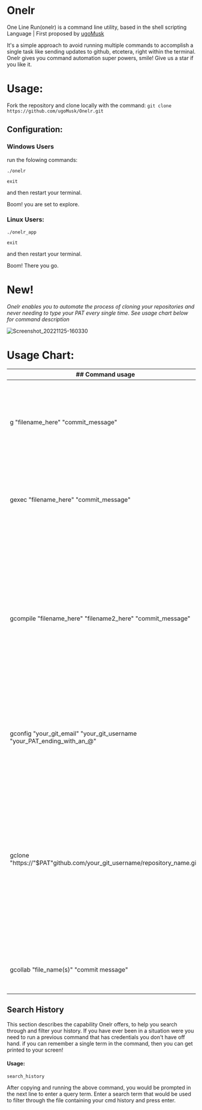 # Onelr
One Line Run(onelr) is a command line utility, based in the shell scripting Language | First proposed by [ugoMusk](https://github.com/ugoMusk)

It's a simple approach to avoid running multiple commands to accomplish a single task like sending updates to github, etcetera, right within the terminal. Onelr gives you command automation super powers, smile! Give us a star if you like it.         
# Usage:
Fork the repository and clone locally with the command:
```git clone https://github.com/ugoMusk/Onelr.git```

## Configuration:

### Windows Users
run the folowing commands:
```
./onelr

```
```
exit

```
and then  restart your terminal.

Boom! you are set to explore.

### Linux Users:
```
./onelr_app

```
```
exit

```
and then  restart your terminal.

Boom! There you go.


# New!

*Onelr enables you to automate the process of cloning your repositories and never needing to type your PAT every single time. See usage chart below for command description*

![Screenshot_20221125-160330](https://user-images.githubusercontent.com/34632702/204017799-78d98a00-f59e-4f0a-8341-51ffdff67014.png)


# Usage Chart:

| ## Command usage | ## Description                                                                                                                                                                                        |
| ------ | -------------------------------------------------------------------------------------------------------------------------------------------------------------------------------------------------- |
| g "filename_here" "commit_message"         | Adds, commits and pushes your specified updates to github. "filename_here"  could be the character "."(a period), to target all changes locally)                                                                                                                             |
| gexec "filename_here" "commit_message"        | Adds, commits and pushes your specified updates to github. And makes file  executeable. "filename_here"  must be a file,                                                              |
| gcompile "filename_here" "filename2_here" "commit_message"        | Adds, commits and pushes your specified updates to github. And compiles file with all standard gcc flags.  "filename_here" must be a file with a .c extension (C source file), and "filename2_here" any name you would want to save your compiled result in or vice versa. will default to "a.out" in case not specified.
|gconfig "your_git_email" "your_git_username "your_PAT_ending_with_an_@"        |Collects and stores your git credentials in your environment. The order in the command must be strictly followed
|gclone "https://"$PAT"github.com/your_git_username/repository_name.git"          |Clones your repository, sets your PAT automatically,  initializes git and configures your username and email with git. the url must be identical to the example url. You should copy the repo url and add the variable "$PAT" exactly like the example url. You must have run the `gconfig` command above to have access to all variables used by *Onelr*.
|gcollab "file_name(s)" "commit message"          |Automatically resolves merge conflicts that may arise from updating a file(s) in a team Project.

## Search History
This section describes the capability Onelr offers, to help you search through and filter your history. If you have ever been in a situation were you need to run a previous command that has credentials you don't have off hand. if you can remember a single term in the command, then you can get printed to your screen!

#### Usage:
```
search_history
```
After copying and running the above command, you would be prompted in the next line to enter a query term. Enter a search term that would be used to filter through the file containing your cmd history and press enter.

